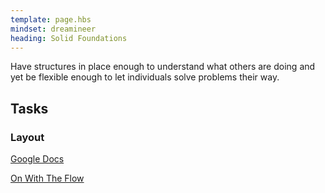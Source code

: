 ```yaml
---
template: page.hbs
mindset: dreamineer
heading: Solid Foundations
---
```


Have structures in place enough to understand what others are doing and yet be flexible enough to let individuals solve problems their way.

 

## Tasks 

### Layout


<p class='u-textCenter'>
  <a class='u-linkBorderBottom' target='_blank' href='https://drive.google.com/#folders/0BzCKEVhwdQRsWGtxYnh1ZFlfOEE'>Google Docs</a>
</p>


<p class='u-textCenter u-paddingTl'>
  <a class='u-linkBorderBottom'  href='/#the-connection'>On With The Flow</a>
</p>
